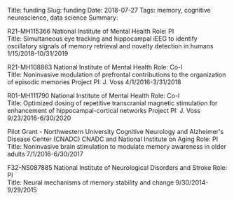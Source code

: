 Title: funding
Slug: funding
Date: 2018-07-27
Tags: memory, cognitive neuroscience, data science
Summary:

R21-MH115366
National Institute of Mental Health
Role: PI	 
Title: Simultaneous eye tracking and hippocampal iEEG to identify oscillatory signals of memory retrieval and novelty detection in humans
1/15/2018-10/31/2019

R21-MH108863
National Institute of Mental Health
Role: Co-I	 
Title: Noninvasive modulation of prefrontal contributions to the organization of episodic memories
Project PI: J. Voss
4/1/2016-3/31/2018

R01-MH111790
National Institute of Mental Health
Role: Co-I	 
Title: Optimized dosing of repetitive transcranial magnetic stimulation for enhancement of hippocampal-cortical networks
Project PI: J. Voss
9/23/2016-6/30/2020

Pilot Grant - Northwestern University Cognitive Neurology and Alzheimer's Disease Center (CNADC)
CNADC and National Institute on Aging
Role: PI	 
Title: Noninvasive brain stimulation to modulate memory awareness in older adults
7/1/2016-6/30/2017

F32-NS087885
National Institute of Neurological Disorders and Stroke
Role: PI	 
Title: Neural mechanisms of memory stability and change
9/30/2014-9/29/2015
